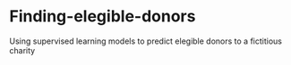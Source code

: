 # Finding-elegible-donors
Using supervised learning models to predict elegible donors to a fictitious charity
